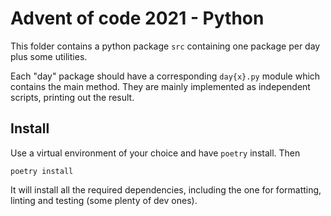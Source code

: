 # Advent of code 2021 - Python

This folder contains a python package `src` containing one package per day plus some utilities.

Each "day" package should have a corresponding `day{x}.py` module which contains the main method.
They are mainly implemented as independent scripts, printing out the result.

## Install

Use a virtual environment of your choice and have `poetry` install.
Then
```shell
poetry install
```
It will install all the required dependencies, including the one for formatting, linting and testing (some plenty of dev ones).

